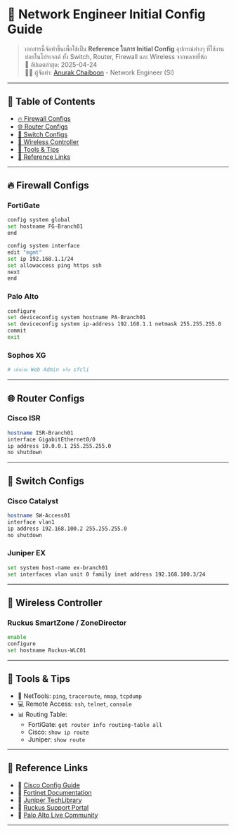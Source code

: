 # 📘 Network Engineer Initial Config Guide

> เอกสารนี้จัดทำขึ้นเพื่อใช้เป็น **Reference ในการ Initial Config** อุปกรณ์ต่างๆ ที่ใช้งานบ่อยในโปรเจกต์ ทั้ง Switch, Router, Firewall และ Wireless จากหลายยี่ห้อ  
> 📅 อัปเดตล่าสุด: 2025-04-24  
> 👨‍💻 ผู้จัดทำ: [Anurak Chaiboon](https://github.com/) - Network Engineer (SI)

---

## 📑 Table of Contents

- [🔥 Firewall Configs](#-firewall-configs)
- [🌐 Router Configs](#-router-configs)
- [🔀 Switch Configs](#-switch-configs)
- [📡 Wireless Controller](#-wireless-controller)
- [🔧 Tools & Tips](#-tools--tips)
- [📎 Reference Links](#-reference-links)

---

## 🔥 Firewall Configs

### FortiGate
```bash
config system global
set hostname FG-Branch01
end

config system interface
edit "mgmt"
set ip 192.168.1.1/24
set allowaccess ping https ssh
next
end
```

### Palo Alto
```bash
configure
set deviceconfig system hostname PA-Branch01
set deviceconfig system ip-address 192.168.1.1 netmask 255.255.255.0
commit
exit
```

### Sophos XG
```bash
# เข้าผ่าน Web Admin หรือ sfcli
```

---

## 🌐 Router Configs

### Cisco ISR
```bash
hostname ISR-Branch01
interface GigabitEthernet0/0
ip address 10.0.0.1 255.255.255.0
no shutdown
```

---

## 🔀 Switch Configs

### Cisco Catalyst
```bash
hostname SW-Access01
interface vlan1
ip address 192.168.100.2 255.255.255.0
no shutdown
```

### Juniper EX
```bash
set system host-name ex-branch01
set interfaces vlan unit 0 family inet address 192.168.100.3/24
```

---

## 📡 Wireless Controller

### Ruckus SmartZone / ZoneDirector
```bash
enable
configure
set hostname Ruckus-WLC01
```

---

## 🔧 Tools & Tips

- 🧪 NetTools: `ping`, `traceroute`, `nmap`, `tcpdump`
- 💻 Remote Access: `ssh`, `telnet`, `console`
- 📊 Routing Table:
  - FortiGate: `get router info routing-table all`
  - Cisco: `show ip route`
  - Juniper: `show route`

---

## 📎 Reference Links

- 🔗 [Cisco Config Guide](https://www.cisco.com/c/en/us/support/index.html)
- 🔗 [Fortinet Documentation](https://docs.fortinet.com/)
- 🔗 [Juniper TechLibrary](https://www.juniper.net/documentation/)
- 🔗 [Ruckus Support Portal](https://support.ruckuswireless.com/)
- 🔗 [Palo Alto Live Community](https://live.paloaltonetworks.com/)

---
